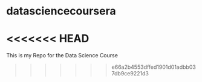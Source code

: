 # datasciencecoursera
<<<<<<< HEAD
=======
This is my Repo for the Data Science Course
>>>>>>> e66a2b4553dffed1901d01adbb037db9ce9221d3
